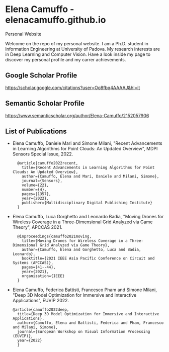 # Elena Camuffo - elenacamuffo.github.io
Personal Website

Welcome on the repo of my personal website.
I am a Ph.D. student in Information Engineering at University of Padova. My research interests are in Deep Learning and Computer Vision.
Have a look inside my page to discover my personal profile and my carrer achievements.

## Google Scholar Profile
https://scholar.google.com/citations?user=Oo8fbq4AAAAJ&hl=it

## Semantic Scholar Profile
https://www.semanticscholar.org/author/Elena-Camuffo/2152057906

## List of Publications

* Elena Camuffo, Daniele Mari and Simone Milani, "Recent Advancements in Learning Algorithms for Point Clouds: An Updated Overview", MDPI Sensors Special Issue, 2022.


        @article{camuffo2022recent,
          title={Recent Advancements in Learning Algorithms for Point Clouds: An Updated Overview},
          author={Camuffo, Elena and Mari, Daniele and Milani, Simone},
          journal={Sensors},
          volume={22},
          number={4},
          pages={1357},
          year={2022},
          publisher={Multidisciplinary Digital Publishing Institute}
        }


* Elena Camuffo, Luca Gorghetto and Leonardo Badia, "Moving Drones for Wireless Coverage in a Three-Dimensional Grid Analyzed via Game Theory", APCCAS 2021.


        @inproceedings{camuffo2021moving,
          title={Moving Drones for Wireless Coverage in a Three-Dimensional Grid Analyzed via Game Theory},
          author={Camuffo, Elena and Gorghetto, Luca and Badia, Leonardo},
          booktitle={2021 IEEE Asia Pacific Conference on Circuit and Systems (APCCAS)},
          pages={41--44},
          year={2021},
          organization={IEEE}
        }


* Elena Camuffo, Federica Battisti, Francesco Pham and Simone Milani, "Deep 3D Model Optimization for Immersive and Interactive Applications", EUVIP 2022.


      @article{camuffo2022deep,
        title={Deep 3D Model Optimization for Immersive and Interactive Applications},
        author={Camuffo, Elena and Battisti, Federica and Pham, Francesco and Milani, Simone},
        journal={European Workshop on Visual Information Processing (EUVIP)},
        year={2022}
        }
